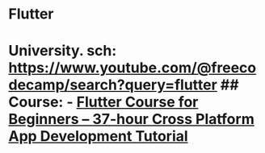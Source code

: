 # Flutter
# University. sch: https://www.youtube.com/@freecodecamp/search?query=flutter ## Course: - [Flutter Course for Beginners – 37-hour Cross Platform App Development Tutorial](https://youtu.be/VPvVD8t02U8)
